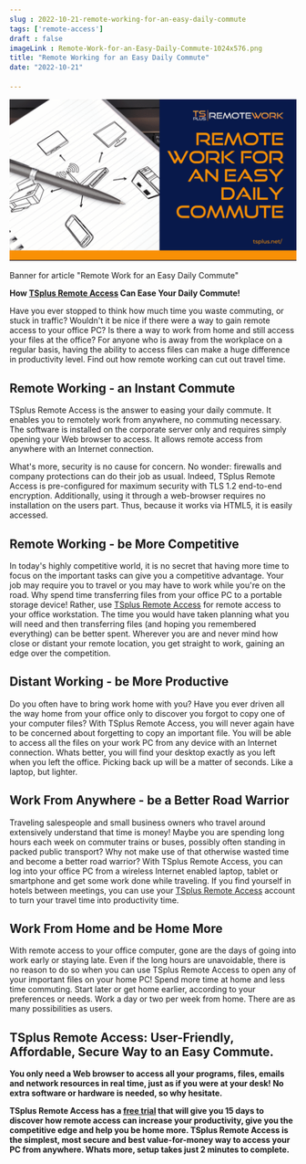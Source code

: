 ```yaml
---
slug : 2022-10-21-remote-working-for-an-easy-daily-commute
tags: ['remote-access']
draft : false 
imageLink : Remote-Work-for-an-Easy-Daily-Commute-1024x576.png
title: "Remote Working for an Easy Daily Commute"
date: "2022-10-21"

---
```


[![Banner with title of article, TSplus logo and link, illustrated by image of a notebook and pen](./images/Remote-Work-for-an-Easy-Daily-Commute-1024x576.png)](https://tsplus.net/remote-work/)

Banner for article "Remote Work for an Easy Daily Commute"

**How [TSplus Remote Access](https://tsplus.net/remote-access/) Can Ease Your Daily Commute!**

Have you ever stopped to think how much time you waste commuting, or stuck in traffic? Wouldn't it be nice if there were a way to gain remote access to your office PC? Is there a way to work from home and still access your files at the office? For anyone who is away from the workplace on a regular basis, having the ability to access files can make a huge difference in productivity level. Find out how remote working can cut out travel time.

## Remote Working - an Instant Commute

TSplus Remote Access is the answer to easing your daily commute. It enables you to remotely work from anywhere, no commuting necessary. The software is installed on the corporate server only and requires simply opening your Web browser to access. It allows remote access from anywhere with an Internet connection.

What's more, security is no cause for concern. No wonder: firewalls and company protections can do their job as usual. Indeed, TSplus Remote Access is pre-configured for maximum security with TLS 1.2 end-to-end encryption. Additionally, using it through a web-browser requires no installation on the users part. Thus, because it works via HTML5, it is easily accessed.

## Remote Working - be More Competitive

In today's highly competitive world, it is no secret that having more time to focus on the important tasks can give you a competitive advantage. Your job may require you to travel or you may have to work while you're on the road. Why spend time transferring files from your office PC to a portable storage device! Rather, use [TSplus Remote Access](https://tsplus.net/remote-access/) for remote access to your office workstation. The time you would have taken planning what you will need and then transferring files (and hoping you remembered everything) can be better spent. Wherever you are and never mind how close or distant your remote location, you get straight to work, gaining an edge over the competition.

## Distant Working - be More Productive

Do you often have to bring work home with you? Have you ever driven all the way home from your office only to discover you forgot to copy one of your computer files? With TSplus Remote Access, you will never again have to be concerned about forgetting to copy an important file. You will be able to access all the files on your work PC from any device with an Internet connection. Whats better, you will find your desktop exactly as you left when you left the office. Picking back up will be a matter of seconds. Like a laptop, but lighter.

## Work From Anywhere - be a Better Road Warrior

Traveling salespeople and small business owners who travel around extensively understand that time is money! Maybe you are spending long hours each week on commuter trains or buses, possibly often standing in packed public transport? Why not make use of that otherwise wasted time and become a better road warrior? With TSplus Remote Access, you can log into your office PC from a wireless Internet enabled laptop, tablet or smartphone and get some work done while traveling. If you find yourself in hotels between meetings, you can use your [TSplus Remote Access](https://tsplus.net/remote-access/) account to turn your travel time into productivity time.

## Work From Home and be Home More

With remote access to your office computer, gone are the days of going into work early or staying late. Even if the long hours are unavoidable, there is no reason to do so when you can use TSplus Remote Access to open any of your important files on your home PC! Spend more time at home and less time commuting. Start later or get home earlier, according to your preferences or needs. Work a day or two per week from home. There are as many possibilities as users.

## TSplus Remote Access: User-Friendly, Affordable, Secure Way to an Easy Commute.

**You only need a Web browser to access all your programs, files, emails and network resources in real time, just as if you were at your desk! No extra software or hardware is needed, so why hesitate.**

****TSplus Remote Access has a [free trial](https://tsplus.net/download/) that will give you 15 days** to discover how remote access can increase your productivity, give you the competitive edge and help you be home more. **TSplus Remote Access is the simplest, most secure and best value-for-money way to access your PC from anywhere. Whats more, setup takes just 2 minutes to complete.****
